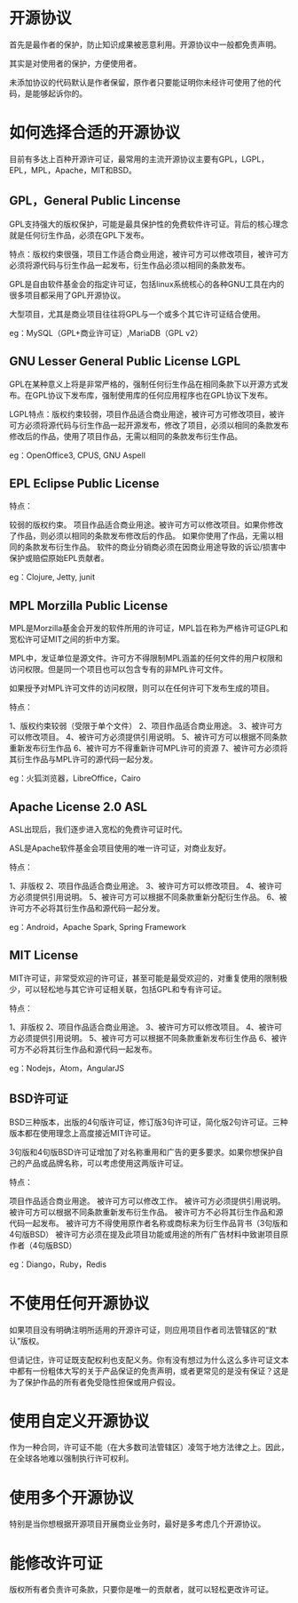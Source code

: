 # 开源协议

首先是最作者的保护，防止知识成果被恶意利用。开源协议中一般都免责声明。

其实是对使用者的保护，方便使用者。

未添加协议的代码默认是作者保留，原作者只要能证明你未经许可使用了他的代码，是能够起诉你的。

# 如何选择合适的开源协议

目前有多达上百种开源许可证，最常用的主流开源协议主要有GPL，LGPL，EPL，MPL，Apache，MIT和BSD。

## GPL，General Public Lincense

GPL支持强大的版权保护，可能是最具保护性的免费软件许可证。背后的核心理念就是任何衍生作品，必须在GPL下发布。

特点：版权约束很强，项目工作适合商业用途，被许可方可以修改项目，被许可方必须将源代码与衍生作品一起发布，衍生作品必须以相同的条款发布。

GPL是自由软件基金会的指定许可证，包括linux系统核心的各种GNU工具在内的很多项目都采用了GPL开源协议。

大型项目，尤其是商业项目往往将GPL与一个或多个其它许可证结合使用。

eg：MySQL（GPL+商业许可证）,MariaDB（GPL v2）

## GNU Lesser General Public License LGPL

GPL在某种意义上将是非常严格的，强制任何衍生作品在相同条款下以开源方式发布。在GPL协议下发布库，强制使用库的任何应用程序也在GPL协议下发布。

LGPL特点：版权约束较弱，项目作品适合商业用途，被许可方可修改项目，被许可方必须将源代码与衍生作品一起开源发布，修改了项目，必须以相同的条款发布修改后的作品，使用了项目作品，无需以相同的条款发布衍生作品。

eg：OpenOffice3, CPUS, GNU Aspell

## EPL Eclipse Public License

特点：

较弱的版权约束。
项目作品适合商业用途。被许可方可以修改项目。如果你修改了作品，则必须以相同的条款发布修改后的作品。
如果你使用了作品，无需以相同的条款发布衍生作品。
软件的商业分销商必须在因商业用途导致的诉讼/损害中保护或赔偿原始EPL贡献者。

eg：Clojure, Jetty, junit

## MPL Morzilla Public License

MPL是Morzilla基金会开发的软件所用的许可证，MPL旨在称为严格许可证GPL和宽松许可证MIT之间的折中方案。

MPL中，发证单位是源文件。许可方不得限制MPL涵盖的任何文件的用户权限和访问权限。但是同一个项目也可以包含专有的非MPL许可文件。

如果授予对MPL许可文件的访问权限，则可以在任何许可下发布生成的项目。

特点：

1、版权约束较弱（受限于单个文件）
2、项目作品适合商业用途。
3、被许可方可以修改项目。
4、被许可方必须提供引用说明。
5、被许可方可以根据不同条款重新发布衍生作品
6、被许可方不得重新许可MPL许可的资源
7、被许可方必须将其衍生作品与MPL许可的源代码一起分发。

eg：火狐浏览器，LibreOffice，Cairo

## Apache License 2.0 ASL

ASL出现后，我们逐步进入宽松的免费许可证时代。

ASL是Apache软件基金会项目使用的唯一许可证，对商业友好。

特点：

1、非版权
2、项目作品适合商业用途。
3、被许可方可以修改项目。
4、被许可方必须提供引用说明。
5、被许可方可以根据不同条款重新分配衍生作品。
6、被许可方不必将其衍生作品和源代码一起分发。

eg：Android，Apache Spark, Spring Framework

## MIT License

MIT许可证，非常受欢迎的许可证，甚至可能是最受欢迎的，对重复使用的限制极少，可以轻松地与其它许可证相关联，包括GPL和专有许可证。

特点：

1、非版权
2、项目作品适合商业用途。
3、被许可方可以修改项目。
4、被许可方必须提供引用说明。
5、被许可方可以根据不同条款重新发布衍生作品
6、被许可方不必将其衍生作品和源代码一起发布。

eg：Nodejs，Atom，AngularJS

## BSD许可证

BSD三种版本，出版的4句版许可证，修订版3句许可证，简化版2句许可证。三种版本都在使用理念上高度接近MIT许可证。

3句版和4句版BSD许可证增加了对名称重用和广告的更多要求。如果你想保护自己的产品或品牌名称，可以考虑使用这两版许可证。

特点：

项目作品适合商业用途。
被许可方可以修改工作。
被许可方必须提供引用说明。
被许可方可以根据不同条款重新发布衍生作品。
被许可方不必将其衍生作品和源代码一起发布。
被许可方不得使用原作者名称或商标来为衍生作品背书（3句版和4句版BSD）
被许可方必须在提及此项目功能或用途的所有广告材料中致谢项目原作者（4句版BSD）

eg：Diango，Ruby，Redis

# 不使用任何开源协议

如果项目没有明确注明所适用的开源许可证，则应用项目作者司法管辖区的“默认”版权。

但请记住，许可证既支配权利也支配义务。你有没有想过为什么这么多许可证文本中都有一份粗体大写的关于产品保证的免责声明，或者更常见的是没有保证？这是为了保护作品的所有者免受隐性担保或用户假设。

# 使用自定义开源协议

作为一种合同，许可证不能（在大多数司法管辖区）凌驾于地方法律之上。因此，在全球各地难以强制执行许可权利。

# 使用多个开源协议

特别是当你想根据开源项目开展商业业务时，最好是多考虑几个开源协议。

# 能修改许可证

版权所有者负责许可条款，只要你是唯一的贡献者，就可以轻松更改许可证。

